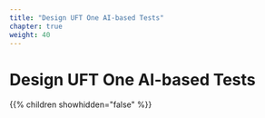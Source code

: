```yaml
---
title: "Design UFT One AI-based Tests"
chapter: true
weight: 40
---
```


# Design UFT One AI-based Tests
{{% children showhidden="false" %}}